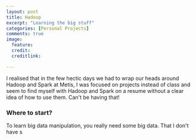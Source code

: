 ```yaml
---
layout: post
title: Hadoop
excerpt: "Learning the big stuff"
categories: [Personal Projects]
comments: true
image: 
  feature: 
  credit: 
  creditlink: 

---
```


I realised that in the few hectic days we had to wrap our heads around Hadoop and Spark at Metis, 
I was focused on projects instead of class and seem to find myself with Hadoop and Spark on a resume without a clear idea of how to use them. Can't be having that!

### Where to start?

To learn big data manipulation, you really need some big data. That I don't have s
